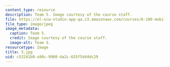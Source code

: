 ```yaml
---
content_type: resource
description: Team 5. Image courtesy of the course staff.
file: https://ol-ocw-studio-app-qa.s3.amazonaws.com/courses/6-186-mobile-autonomous-systems-laboratory-january-iap-2005/c53241b0a90c99004a2c635f54d4dc29_5.jpg
file_type: image/jpeg
image_metadata:
  caption: Team 5.
  credit: Image courtesy of the course staff.
  image-alt: Team 5.
resourcetype: Image
title: 5.jpg
uid: c53241b0-a90c-9900-4a2c-635f54d4dc29
---
```

